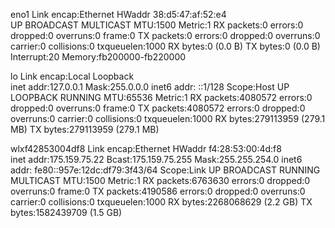 eno1      Link encap:Ethernet  HWaddr 38:d5:47:af:52:e4  
          UP BROADCAST MULTICAST  MTU:1500  Metric:1
          RX packets:0 errors:0 dropped:0 overruns:0 frame:0
          TX packets:0 errors:0 dropped:0 overruns:0 carrier:0
          collisions:0 txqueuelen:1000 
          RX bytes:0 (0.0 B)  TX bytes:0 (0.0 B)
          Interrupt:20 Memory:fb200000-fb220000 

lo        Link encap:Local Loopback  
          inet addr:127.0.0.1  Mask:255.0.0.0
          inet6 addr: ::1/128 Scope:Host
          UP LOOPBACK RUNNING  MTU:65536  Metric:1
          RX packets:4080572 errors:0 dropped:0 overruns:0 frame:0
          TX packets:4080572 errors:0 dropped:0 overruns:0 carrier:0
          collisions:0 txqueuelen:1000 
          RX bytes:279113959 (279.1 MB)  TX bytes:279113959 (279.1 MB)

wlxf42853004df8 Link encap:Ethernet  HWaddr f4:28:53:00:4d:f8  
          inet addr:175.159.75.22  Bcast:175.159.75.255  Mask:255.255.254.0
          inet6 addr: fe80::957e:12dc:df79:3f43/64 Scope:Link
          UP BROADCAST RUNNING MULTICAST  MTU:1500  Metric:1
          RX packets:6763630 errors:0 dropped:0 overruns:0 frame:0
          TX packets:4190586 errors:0 dropped:0 overruns:0 carrier:0
          collisions:0 txqueuelen:1000 
          RX bytes:2268068629 (2.2 GB)  TX bytes:1582439709 (1.5 GB)

